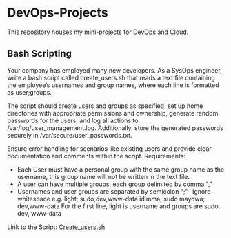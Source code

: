 # DevOps-Projects
This repository houses my mini-projects for DevOps and Cloud.
## Bash Scripting
Your company has employed many new developers. As a SysOps engineer, write a bash script called create_users.sh that reads a text file containing the employee’s usernames and group names, where each line is formatted as user;groups.

The script should create users and groups as specified, set up home directories with appropriate permissions and ownership, generate random passwords for the users, and log all actions to /var/log/user_management.log. Additionally, store the generated passwords securely in /var/secure/user_passwords.txt.

Ensure error handling for scenarios like existing users and provide clear documentation and comments within the script.
Requirements:
- Each User must have a personal group with the same group name as the username, this group name will not be written in the text file.
- A user can have multiple groups, each group delimited by comma ","
- Usernames and user groups are separated by semicolon ";"- Ignore whitespace
e.g.
light; sudo,dev,www-data
idimma; sudo
mayowa; dev,www-data
For the first line, light is username and groups are sudo, dev, www-data

Link to the Script: [Create_users.sh](https://github.com/Onaho-Pascal/DevOps-Projects/blob/main/create_users.sh)
